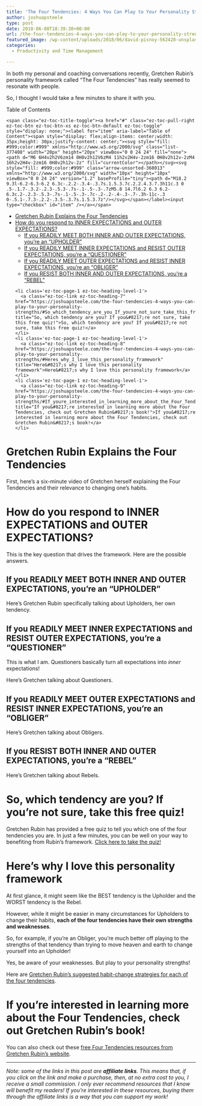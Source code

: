 ```yaml
---
title: 'The Four Tendencies: 4 Ways You Can Play to Your Personality Strengths'
author: joshuapsteele
type: post
date: 2018-06-08T18:39:38+00:00
url: /the-four-tendencies-4-ways-you-can-play-to-your-personality-strengths/
featured_image: /wp-content/uploads/2018/06/david-pisnoy-562428-unsplash.jpg
categories:
  - Productivity and Time Management

---
```

In both my personal and coaching conversations recently, Gretchen Rubin&#8217;s personality framework called &#8220;The Four Tendencies&#8221; has really seemed to resonate with people.

So, I thought I would take a few minutes to share it with you.

<div id="ez-toc-container" class="ez-toc-v2_0_37 counter-hierarchy ez-toc-counter ez-toc-grey ez-toc-container-direction">
  <div class="ez-toc-title-container">
    <p class="ez-toc-title">
      Table of Contents
    </p>
    
    <span class="ez-toc-title-toggle"><a href="#" class="ez-toc-pull-right ez-toc-btn ez-toc-btn-xs ez-toc-btn-default ez-toc-toggle" style="display: none;"><label for="item" aria-label="Table of Content"><span style="display: flex;align-items: center;width: 35px;height: 30px;justify-content: center;"><svg style="fill: #999;color:#999" xmlns="http://www.w3.org/2000/svg" class="list-377408" width="20px" height="20px" viewBox="0 0 24 24" fill="none"><path d="M6 6H4v2h2V6zm14 0H8v2h12V6zM4 11h2v2H4v-2zm16 0H8v2h12v-2zM4 16h2v2H4v-2zm16 0H8v2h12v-2z" fill="currentColor"></path></svg><svg style="fill: #999;color:#999" class="arrow-unsorted-368013" xmlns="http://www.w3.org/2000/svg" width="10px" height="10px" viewBox="0 0 24 24" version="1.2" baseProfile="tiny"><path d="M18.2 9.3l-6.2-6.3-6.2 6.3c-.2.2-.3.4-.3.7s.1.5.3.7c.2.2.4.3.7.3h11c.3 0 .5-.1.7-.3.2-.2.3-.5.3-.7s-.1-.5-.3-.7zM5.8 14.7l6.2 6.3 6.2-6.3c.2-.2.3-.5.3-.7s-.1-.5-.3-.7c-.2-.2-.4-.3-.7-.3h-11c-.3 0-.5.1-.7.3-.2.2-.3.5-.3.7s.1.5.3.7z"/></svg></span></label><input type="checkbox" id="item" /></a></span>
  </div><nav>
  
  <ul class='ez-toc-list ez-toc-list-level-1' >
    <li class='ez-toc-page-1 ez-toc-heading-level-1'>
      <a class="ez-toc-link ez-toc-heading-1" href="https://joshuapsteele.com/the-four-tendencies-4-ways-you-can-play-to-your-personality-strengths/#Gretchen_Rubin_Explains_the_Four_Tendencies" title="Gretchen Rubin Explains the Four Tendencies">Gretchen Rubin Explains the Four Tendencies</a>
    </li>
    <li class='ez-toc-page-1 ez-toc-heading-level-1'>
      <a class="ez-toc-link ez-toc-heading-2" href="https://joshuapsteele.com/the-four-tendencies-4-ways-you-can-play-to-your-personality-strengths/#How_do_you_respond_to_INNER_EXPECTATIONS_and_OUTER_EXPECTATIONS" title="How do you respond to INNER EXPECTATIONS and OUTER EXPECTATIONS?">How do you respond to INNER EXPECTATIONS and OUTER EXPECTATIONS?</a><ul class='ez-toc-list-level-2'>
        <li class='ez-toc-heading-level-2'>
          <a class="ez-toc-link ez-toc-heading-3" href="https://joshuapsteele.com/the-four-tendencies-4-ways-you-can-play-to-your-personality-strengths/#If_you_READILY_MEET_BOTH_INNER_AND_OUTER_EXPECTATIONS_youre_an_UPHOLDER" title="If you READILY MEET BOTH INNER AND OUTER EXPECTATIONS, you&#8217;re an &#8220;UPHOLDER&#8221;">If you READILY MEET BOTH INNER AND OUTER EXPECTATIONS, you&#8217;re an &#8220;UPHOLDER&#8221;</a>
        </li>
        <li class='ez-toc-page-1 ez-toc-heading-level-2'>
          <a class="ez-toc-link ez-toc-heading-4" href="https://joshuapsteele.com/the-four-tendencies-4-ways-you-can-play-to-your-personality-strengths/#If_you_READILY_MEET_INNER_EXPECTATIONS_and_RESIST_OUTER_EXPECTATIONS_youre_a_QUESTIONER" title="If you READILY MEET INNER EXPECTATIONS and RESIST OUTER EXPECTATIONS, you&#8217;re a &#8220;QUESTIONER&#8221;">If you READILY MEET INNER EXPECTATIONS and RESIST OUTER EXPECTATIONS, you&#8217;re a &#8220;QUESTIONER&#8221;</a>
        </li>
        <li class='ez-toc-page-1 ez-toc-heading-level-2'>
          <a class="ez-toc-link ez-toc-heading-5" href="https://joshuapsteele.com/the-four-tendencies-4-ways-you-can-play-to-your-personality-strengths/#If_you_READILY_MEET_OUTER_EXPECTATIONS_and_RESIST_INNER_EXPECTATIONS_youre_an_OBLIGER" title="If you READILY MEET OUTER EXPECTATIONS and RESIST INNER EXPECTATIONS, you&#8217;re an &#8220;OBLIGER&#8221;">If you READILY MEET OUTER EXPECTATIONS and RESIST INNER EXPECTATIONS, you&#8217;re an &#8220;OBLIGER&#8221;</a>
        </li>
        <li class='ez-toc-page-1 ez-toc-heading-level-2'>
          <a class="ez-toc-link ez-toc-heading-6" href="https://joshuapsteele.com/the-four-tendencies-4-ways-you-can-play-to-your-personality-strengths/#If_you_RESIST_BOTH_INNER_AND_OUTER_EXPECTATIONS_youre_a_REBEL" title="If you RESIST BOTH INNER AND OUTER EXPECTATIONS, you&#8217;re a &#8220;REBEL&#8221;">If you RESIST BOTH INNER AND OUTER EXPECTATIONS, you&#8217;re a &#8220;REBEL&#8221;</a>
        </li>
      </ul>
    </li>
    
    <li class='ez-toc-page-1 ez-toc-heading-level-1'>
      <a class="ez-toc-link ez-toc-heading-7" href="https://joshuapsteele.com/the-four-tendencies-4-ways-you-can-play-to-your-personality-strengths/#So_which_tendency_are_you_If_youre_not_sure_take_this_free_quiz" title="So, which tendency are you? If you&#8217;re not sure, take this free quiz!">So, which tendency are you? If you&#8217;re not sure, take this free quiz!</a>
    </li>
    <li class='ez-toc-page-1 ez-toc-heading-level-1'>
      <a class="ez-toc-link ez-toc-heading-8" href="https://joshuapsteele.com/the-four-tendencies-4-ways-you-can-play-to-your-personality-strengths/#Heres_why_I_love_this_personality_framework" title="Here&#8217;s why I love this personality framework">Here&#8217;s why I love this personality framework</a>
    </li>
    <li class='ez-toc-page-1 ez-toc-heading-level-1'>
      <a class="ez-toc-link ez-toc-heading-9" href="https://joshuapsteele.com/the-four-tendencies-4-ways-you-can-play-to-your-personality-strengths/#If_youre_interested_in_learning_more_about_the_Four_Tendencies_check_out_Gretchen_Rubins_book" title="If you&#8217;re interested in learning more about the Four Tendencies, check out Gretchen Rubin&#8217;s book!">If you&#8217;re interested in learning more about the Four Tendencies, check out Gretchen Rubin&#8217;s book!</a>
    </li>
  </ul></nav>
</div>

# <span class="ez-toc-section" id="Gretchen_Rubin_Explains_the_Four_Tendencies"></span>Gretchen Rubin Explains the Four Tendencies<span class="ez-toc-section-end"></span>

First, here&#8217;s a six-minute video of Gretchen herself explaining the Four Tendencies and their relevance to changing one&#8217;s habits.



# <span class="ez-toc-section" id="How_do_you_respond_to_INNER_EXPECTATIONS_and_OUTER_EXPECTATIONS"></span>How do you respond to INNER EXPECTATIONS and OUTER EXPECTATIONS?<span class="ez-toc-section-end"></span>

This is the key question that drives the framework. Here are the possible answers.

## <span class="ez-toc-section" id="If_you_READILY_MEET_BOTH_INNER_AND_OUTER_EXPECTATIONS_youre_an_UPHOLDER"></span>If you READILY MEET BOTH INNER AND OUTER EXPECTATIONS, you&#8217;re an &#8220;UPHOLDER&#8221;<span class="ez-toc-section-end"></span>

Here&#8217;s Gretchen Rubin specifically talking about Upholders, her own tendency.



## <span class="ez-toc-section" id="If_you_READILY_MEET_INNER_EXPECTATIONS_and_RESIST_OUTER_EXPECTATIONS_youre_a_QUESTIONER"></span>If you READILY MEET INNER EXPECTATIONS and RESIST OUTER EXPECTATIONS, you&#8217;re a &#8220;QUESTIONER&#8221;<span class="ez-toc-section-end"></span>

This is what I am. Questioners basically turn all expectations into _inner_ expectations!

Here&#8217;s Gretchen talking about Questioners.



## <span class="ez-toc-section" id="If_you_READILY_MEET_OUTER_EXPECTATIONS_and_RESIST_INNER_EXPECTATIONS_youre_an_OBLIGER"></span>If you READILY MEET OUTER EXPECTATIONS and RESIST INNER EXPECTATIONS, you&#8217;re an &#8220;OBLIGER&#8221;<span class="ez-toc-section-end"></span>

Here&#8217;s Gretchen talking about Obligers.



## <span class="ez-toc-section" id="If_you_RESIST_BOTH_INNER_AND_OUTER_EXPECTATIONS_youre_a_REBEL"></span>If you RESIST BOTH INNER AND OUTER EXPECTATIONS, you&#8217;re a &#8220;REBEL&#8221;<span class="ez-toc-section-end"></span>

Here&#8217;s Gretchen talking about Rebels.



# <span class="ez-toc-section" id="So_which_tendency_are_you_If_youre_not_sure_take_this_free_quiz"></span>So, which tendency are you? If you&#8217;re not sure, take this free quiz!<span class="ez-toc-section-end"></span>

Gretchen Rubin has provided a free quiz to tell you which one of the four tendencies you are. In just a few minutes, you can be well on your way to benefiting from Rubin&#8217;s framework. [Click here to take the quiz!][1]

# <span class="ez-toc-section" id="Heres_why_I_love_this_personality_framework"></span>Here&#8217;s why I love this personality framework<span class="ez-toc-section-end"></span>

At first glance, it might seem like the BEST tendency is the Upholder and the WORST tendency is the Rebel.

However, while it might be easier in many circumstances for Upholders to change their habits, **each of the four tendencies have their own strengths and weaknesses**.

So, for example, if you&#8217;re an Obliger, you&#8217;re much better off playing to the strengths of that tendency than trying to move heaven and earth to change yourself into an Upholder!

Yes, be aware of your weaknesses. But play to your personality strengths!

Here are [Gretchen Rubin&#8217;s suggested habit-change strategies for each of the four tendencies][2].

# <span class="ez-toc-section" id="If_youre_interested_in_learning_more_about_the_Four_Tendencies_check_out_Gretchen_Rubins_book"></span>If you&#8217;re interested in learning more about the Four Tendencies, check out Gretchen Rubin&#8217;s book!<span class="ez-toc-section-end"></span>



You can also check out these [free Four Tendencies resources from Gretchen Rubin&#8217;s website][3].

* * *

_Note: some of the links in this post are **affiliate links**. This means that, if you click on the link and make a purchase, then, at no extra cost to you, I receive a small commission. I only ever recommend resources that I know will benefit my readers! If you’re interested in these resources, buying them through the affiliate links is a way that you can support my work!_

 [1]: https://www.surveygizmo.com/s3/4232520/gretchenrubinfourtendenciesquiz
 [2]: https://gretchenrubin.com/2017/07/want-to-change-an-important-habit/
 [3]: https://gretchenrubin.com/resources/